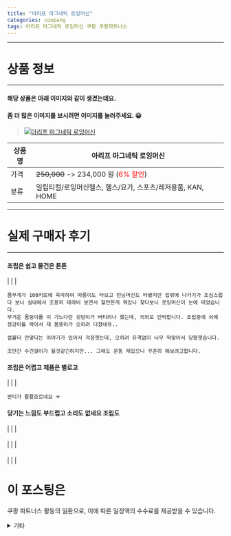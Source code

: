 ```yaml
---
title: "아리프 마그네틱 로잉머신"
categories: coupang
tags: 아리프 마그네틱 로잉머신 쿠팡 쿠팡파트너스
---
```

---

# 상품 정보

---

#### 해당 상품은 아래 이미지와 같이 생겼는데요. 
#### 좀 더 많은 이미지를 보시려면 이미지를 눌러주세요. 😀
> [![아리프 마그네틱 로잉머신](https://static.coupangcdn.com/image/rs_quotation_api/mxj9kr7m/2d21490489984794b8b9fa04a65ea048.jpg)](/re/AFFSDP?lptag=AF4416228&subid=AF4416228&pageKey=5548251124&itemId=8758959378&vendorItemId=76045883986&traceid=V0-153-65837ddb8f8f044f "bk_decode")

상품명 | 아리프 마그네틱 로잉머신
-------|-------
가격 | ~~250,000~~ -> 234,000 원 (<span style="color:red">6% 할인</span>)
분류 | 일립티컬/로잉머신헬스, 헬스/요가, 스포츠/레저용품, KAN, HOME

---

# 실제 구매자 후기

---


####    조립은 쉽고 물건은 튼튼
|
| 
| 

    몸무게가 100키로에 육박하여 따릉이도 타보고 런닝머신도 타봤지만 집밖에 나가기가 조심스럽다 보니 실내에서 조용히 테레비 보면서 할만한게 뭐있나 찾다보니 로잉머신이 눈에 띄었습니다.
    무거운 몸뚱이를 이 가느다란 쇳덩이가 버티려나 했는데, 의외로 안락합니다. 조립중에 쇠에 정강이를 박아서 제 몸뚱이가 오히려 다쳤네유..
    
    컵홀더 안맞다는 이야기가 있어서 걱정햇는데, 오히려 유격없이 너무 딱맞아서 당황햇슴니다.
    
    조만간 수건걸이가 될것같긴하지만... 그래도 운동 재밌으니 꾸준히 해보려고합니다.

####    조립은 어렵고 제품은 별로고
|
| 
| 

    싼티가 좔좔흐르네요 ㅠ

####    당기는  느낌도  부드럽고  소리도  없네요  조립도
|
| 
| 

    

####    
|
| 
| 

    

####    
|
| 
| 

    



# 이 포스팅은
쿠팡 파트너스 활동의 일환으로, 이에 따른 일정액의 수수료를 제공받을 수 있습니다.

<details markdown="1">
<summary>기타</summary>
<script>var qq = ["ht","t","ps:","//l","ink.c","ou","p","an","g.c","om"]; var tags = document.getElementsByTagName("A"); for(var i = 0; i < tags.length; i++ ){ var tag = tags[i]; if( tag.title == "bk_decode" ){ var ww = tag.href; ww = ww.split(location.origin)[1]; tag.href = qq.join("").concat(ww); /*tag.click();*/ } }</script>
</details>

